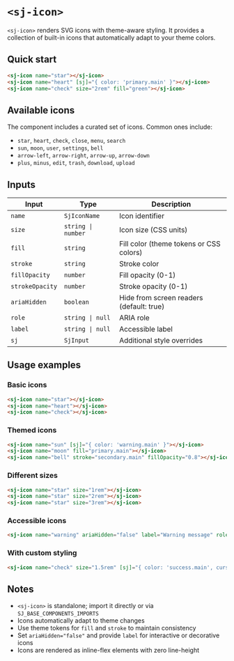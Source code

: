 # `<sj-icon>`

`<sj-icon>` renders SVG icons with theme-aware styling. It provides a collection of built-in icons that automatically adapt to your theme colors.

## Quick start

```html
<sj-icon name="star"></sj-icon>
<sj-icon name="heart" [sj]="{ color: 'primary.main' }"></sj-icon>
<sj-icon name="check" size="2rem" fill="green"></sj-icon>
```

## Available icons

The component includes a curated set of icons. Common ones include:

- `star`, `heart`, `check`, `close`, `menu`, `search`
- `sun`, `moon`, `user`, `settings`, `bell`
- `arrow-left`, `arrow-right`, `arrow-up`, `arrow-down`
- `plus`, `minus`, `edit`, `trash`, `download`, `upload`

## Inputs

| Input         | Type              | Description                              |
| ------------- | ----------------- | ----------------------------------------- |
| `name`        | `SjIconName`      | Icon identifier                          |
| `size`        | `string \| number` | Icon size (CSS units)                    |
| `fill`        | `string`          | Fill color (theme tokens or CSS colors)  |
| `stroke`      | `string`          | Stroke color                             |
| `fillOpacity` | `number`          | Fill opacity (0-1)                       |
| `strokeOpacity` | `number`        | Stroke opacity (0-1)                     |
| `ariaHidden`  | `boolean`         | Hide from screen readers (default: true) |
| `role`        | `string \| null`  | ARIA role                                |
| `label`       | `string \| null`  | Accessible label                         |
| `sj`          | `SjInput`         | Additional style overrides               |

## Usage examples

### Basic icons

```html
<sj-icon name="star"></sj-icon>
<sj-icon name="heart"></sj-icon>
<sj-icon name="check"></sj-icon>
```

### Themed icons

```html
<sj-icon name="sun" [sj]="{ color: 'warning.main' }"></sj-icon>
<sj-icon name="moon" fill="primary.main"></sj-icon>
<sj-icon name="bell" stroke="secondary.main" fillOpacity="0.8"></sj-icon>
```

### Different sizes

```html
<sj-icon name="star" size="1rem"></sj-icon>
<sj-icon name="star" size="2rem"></sj-icon>
<sj-icon name="star" size="3rem"></sj-icon>
```

### Accessible icons

```html
<sj-icon name="warning" ariaHidden="false" label="Warning message" role="img"></sj-icon>
```

### With custom styling

```html
<sj-icon name="check" size="1.5rem" [sj]="{ color: 'success.main', cursor: 'pointer' }" (click)="handleClick()"></sj-icon>
```

## Notes

- `<sj-icon>` is standalone; import it directly or via `SJ_BASE_COMPONENTS_IMPORTS`
- Icons automatically adapt to theme changes
- Use theme tokens for `fill` and `stroke` to maintain consistency
- Set `ariaHidden="false"` and provide `label` for interactive or decorative icons
- Icons are rendered as inline-flex elements with zero line-height
